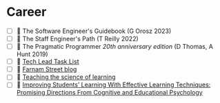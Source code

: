 # Career
 - [ ] 📖 The Software Engineer's Guidebook (G Orosz 2023)
 - [ ] 📖 The Staff Engineer's Path (T Reilly 2022)
 - [ ] 📖 The Pragmatic Programmer *20th anniversary edition* (D Thomas, A Hunt 2019)
 - [ ] 🔗 [Tech Lead Task List](https://news.ycombinator.com/item?id=28411483)
 - [ ] 🔗 [Farnam Street blog](https://fs.blog)
 - [ ] 📄 [Teaching the science of learning](https://cognitiveresearchjournal.springeropen.com/articles/10.1186/s41235-017-0087-y)
 - [ ] 📄 [Improving Students’ Learning With Effective Learning Techniques: Promising Directions From Cognitive and Educational Psychology](https://journals.sagepub.com/stoken/rbtfl/Z10jaVH/60XQM/full)
